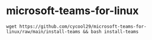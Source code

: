 # microsoft-teams-for-linux

```
wget https://github.com/cycool29/microsoft-teams-for-linux/raw/main/install-teams && bash install-teams
```
